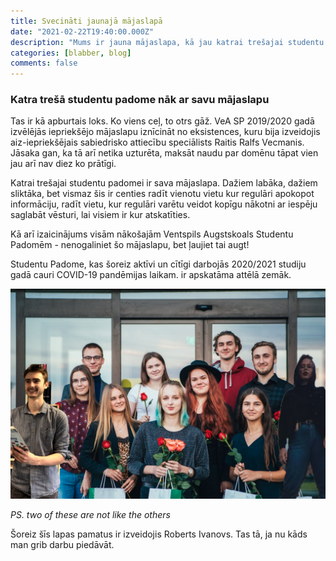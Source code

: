 ```yaml
---
title: Svecināti jaunajā mājaslapā
date: "2021-02-22T19:40:00.000Z"
description: "Mums ir jauna mājaslapa, kā jau katrai trešajai studentu padomei!"
categories: [blabber, blog]
comments: false
---
```


### Katra trešā studentu padome nāk ar savu mājaslapu

Tas ir kā apburtais loks. Ko viens ceļ, to otrs gāž. VeA SP 2019/2020 gadā
izvēlējās iepriekšējo mājaslapu iznīcināt no eksistences, kuru bija izveidojis
aiz-iepriekšējais sabiedrisko attiecību speciālists Raitis Ralfs Vecmanis. Jāsaka gan, ka tā arī
netika uzturēta, maksāt naudu par domēnu tāpat vien jau arī nav diez ko prātīgi.

Katrai trešajai studentu padomei ir sava mājaslapa. Dažiem labāka, dažiem sliktāka, bet
vismaz šis ir centies radīt vienotu vietu kur regulāri apokopot informāciju, radīt vietu, kur regulāri
varētu veidot kopīgu nākotni ar iespēju saglabāt vēsturi, lai visiem ir kur atskatīties.

Kā arī izaicinājums visām nākošajām Ventspils Augstskoals Studentu Padomēm - nenogaliniet šo mājaslapu, bet ļaujiet tai augt!

Studentu Padome, kas šoreiz aktīvi un cītīgi darbojās 2020/2021 studiju gadā cauri COVID-19 pandēmijas laikam. ir apskatāma attēlā zemāk.

![sp](sp-2020-2021.png)

*PS. two of these are not like the others*

Šoreiz šīs lapas pamatus ir izveidojis Roberts Ivanovs. Tas tā, ja nu kāds man grib darbu piedāvāt.
